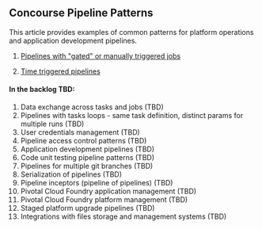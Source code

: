 
## Concourse Pipeline Patterns
This article provides examples of common patterns for platform operations and application development pipelines.

1. [Pipelines with "gated" or manually triggered jobs](gated-pipelines)

1. [Time triggered pipelines](time-triggered-pipelines)


#### In the backlog TBD:

1. Data exchange across tasks and jobs (TBD)
1. Pipelines with tasks loops - same task definition, distinct params for multiple runs (TBD)
1. User credentials management (TBD)
1. Pipeline access control patterns (TBD)
1. Application development pipelines (TBD)
1. Code unit testing pipeline patterns (TBD)
1. Pipelines for multiple git branches (TBD)
1. Serialization of pipelines (TBD)
1. Pipeline inceptors (pipeline of pipelines) (TBD)
1. Pivotal Cloud Foundry application management (TBD)
1. Pivotal Cloud Foundry platform management (TBD)
1. Staged platform upgrade pipelines (TBD)
1. Integrations with files storage and management systems (TBD)
